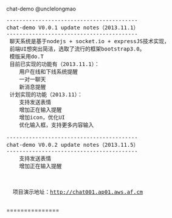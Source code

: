   chat-demo
  @unclelongmao

 
  <pre>
-----------------------------------------
chat-demo V0.0.1 update notes（2013.11.1）
-----------------------------------------
 聊天系统是基于nodejs + socket.io + expressJS技术实现，
 前端UI想突出简洁，选取了流行的框架bootstrap3.0。
 模版采用do.T
 目前已实现的功能有（2013.11.1）：
    用户在线和下线系统提醒
    一对一聊天
    新消息提醒
 计划实现的功能（2013.11）：
    支持发送表情
    增加正在输入提醒
    增加icon，优化UI
    优化输入框，支持更多内容输入

-----------------------------------------
chat-demo V0.0.2 update notes（2013.11.5）
-----------------------------------------
    支持发送表情
    增加正在输入提醒

    
   
  项目演示地址：<a target="_blank" href="http://chat001.ap01.aws.af.cm">http://chat001.ap01.aws.af.cm</a>
  </pre>
===============
